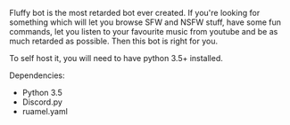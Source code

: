 Fluffy bot is the most retarded bot ever created.
If you're looking for something which will let you browse SFW and NSFW stuff, have some fun commands, let you listen to your favourite music from youtube and be as much retarded as possible. 
Then this bot is right for you.  

To self host it, you will need to have python 3.5+ installed.  

Dependencies:
- Python 3.5 
- Discord.py 
- ruamel.yaml

